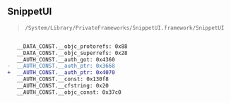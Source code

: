 ## SnippetUI

> `/System/Library/PrivateFrameworks/SnippetUI.framework/SnippetUI`

```diff

   __DATA_CONST.__objc_protorefs: 0x88
   __DATA_CONST.__objc_superrefs: 0x28
   __AUTH_CONST.__auth_got: 0x4360
-  __AUTH_CONST.__auth_ptr: 0x3668
+  __AUTH_CONST.__auth_ptr: 0x4070
   __AUTH_CONST.__const: 0x130f8
   __AUTH_CONST.__cfstring: 0x20
   __AUTH_CONST.__objc_const: 0x37c0

```
